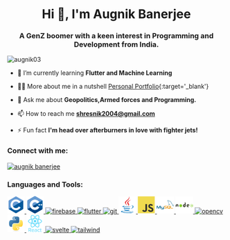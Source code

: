 <h1 align="center">Hi 👋, I'm Augnik Banerjee</h1>
<h3 align="center">A GenZ boomer with a keen interest in Programming and Development from India.</h3>

<p align="left"> <img src="https://komarev.com/ghpvc/?username=augnik03&label=Profile%20views&color=0e75b6&style=flat" alt="augnik03" /> </p>

- 🌱 I’m currently learning **Flutter and Machine Learning**

- 👨‍💻 More about me in a nutshell [Personal Portfolio](https://personal-portfolio-duke0607.vercel.app/){:target='_blank'}

- 💬 Ask me about **Geopolitics,Armed forces and Programming.**

- 📫 How to reach me **shresnik2004@gmail.com**

- ⚡ Fun fact **I'm head over afterburners in love with fighter jets!**

<h3 align="left">Connect with me:</h3>
<p align="left">
<a href="https://www.linkedin.com/in/augnik-banerjee-7b2288248" target="blank"><img align="center" src="https://raw.githubusercontent.com/rahuldkjain/github-profile-readme-generator/master/src/images/icons/Social/linked-in-alt.svg" alt="augnik banerjee" height="30" width="40" /></a>
</p>

<h3 align="left">Languages and Tools:</h3>
<p align="left"> <a href="https://www.cprogramming.com/" target="_blank" rel="noreferrer"> <img src="https://raw.githubusercontent.com/devicons/devicon/master/icons/c/c-original.svg" alt="c" width="40" height="40"/> </a> <a href="https://www.w3schools.com/cpp/" target="_blank" rel="noreferrer"> <img src="https://raw.githubusercontent.com/devicons/devicon/master/icons/cplusplus/cplusplus-original.svg" alt="cplusplus" width="40" height="40"/> </a> <a href="https://firebase.google.com/" target="_blank" rel="noreferrer"> <img src="https://www.vectorlogo.zone/logos/firebase/firebase-icon.svg" alt="firebase" width="40" height="40"/> </a> <a href="https://flutter.dev" target="_blank" rel="noreferrer"> <img src="https://www.vectorlogo.zone/logos/flutterio/flutterio-icon.svg" alt="flutter" width="40" height="40"/> </a> <a href="https://git-scm.com/" target="_blank" rel="noreferrer"> <img src="https://www.vectorlogo.zone/logos/git-scm/git-scm-icon.svg" alt="git" width="40" height="40"/> </a> <a href="https://www.java.com" target="_blank" rel="noreferrer"> <img src="https://raw.githubusercontent.com/devicons/devicon/master/icons/java/java-original.svg" alt="java" width="40" height="40"/> </a> <a href="https://developer.mozilla.org/en-US/docs/Web/JavaScript" target="_blank" rel="noreferrer"> <img src="https://raw.githubusercontent.com/devicons/devicon/master/icons/javascript/javascript-original.svg" alt="javascript" width="40" height="40"/> </a> <a href="https://www.mysql.com/" target="_blank" rel="noreferrer"> <img src="https://raw.githubusercontent.com/devicons/devicon/master/icons/mysql/mysql-original-wordmark.svg" alt="mysql" width="40" height="40"/> </a> <a href="https://nodejs.org" target="_blank" rel="noreferrer"> <img src="https://raw.githubusercontent.com/devicons/devicon/master/icons/nodejs/nodejs-original-wordmark.svg" alt="nodejs" width="40" height="40"/> </a> <a href="https://opencv.org/" target="_blank" rel="noreferrer"> <img src="https://www.vectorlogo.zone/logos/opencv/opencv-icon.svg" alt="opencv" width="40" height="40"/> </a> <a href="https://www.python.org" target="_blank" rel="noreferrer"> <img src="https://raw.githubusercontent.com/devicons/devicon/master/icons/python/python-original.svg" alt="python" width="40" height="40"/> </a> <a href="https://reactjs.org/" target="_blank" rel="noreferrer"> <img src="https://raw.githubusercontent.com/devicons/devicon/master/icons/react/react-original-wordmark.svg" alt="react" width="40" height="40"/> </a> <a href="https://svelte.dev" target="_blank" rel="noreferrer"> <img src="https://upload.wikimedia.org/wikipedia/commons/1/1b/Svelte_Logo.svg" alt="svelte" width="40" height="40"/> </a> <a href="https://tailwindcss.com/" target="_blank" rel="noreferrer"> <img src="https://www.vectorlogo.zone/logos/tailwindcss/tailwindcss-icon.svg" alt="tailwind" width="40" height="40"/> </a> </p>

<!--<p><img align="left" src="https://github-readme-stats.vercel.app/api/top-langs?username=augnik03&show_icons=true&locale=en&layout=compact" alt="augnik03" /></p>--!>


<!--<p>&nbsp;<img align="center" src="https://github-readme-stats.vercel.app/api?username=augnik03&show_icons=true&locale=en" alt="augnik03" /></p>--!>


<!--<p><img align="center" src="https://github-readme-streak-stats.herokuapp.com/?user=augnik03&" alt="augnik03" /></p>--!>
